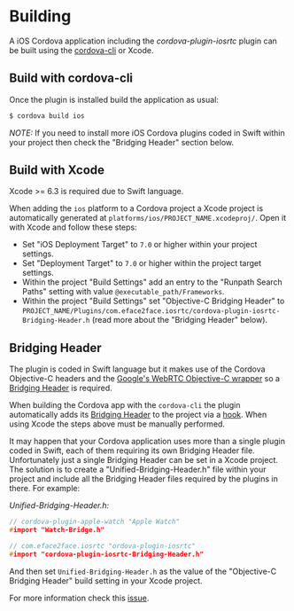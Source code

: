 # Building

A iOS Cordova application including the *cordova-plugin-iosrtc* plugin can be built using the [cordova-cli](https://cordova.apache.org/docs/en/edge/guide_cli_index.md.html#The%20Command-Line%20Interface) or Xcode.


## Build with cordova-cli

Once the plugin is installed build the application as usual:

```bash
$ cordova build ios
```

*NOTE:* If you need to install more iOS Cordova plugins coded in Swift within your project then check the "Bridging Header" section below.


## Build with Xcode

Xcode >= 6.3 is required due to Swift language.

When adding the `ios` platform to a Cordova project a Xcode project is automatically generated at `platforms/ios/PROJECT_NAME.xcodeproj/`. Open it with Xcode and follow these steps:

* Set "iOS Deployment Target" to `7.0` or higher within your project settings.
* Set "Deployment Target" to `7.0` or higher within the project target settings.
* Within the project "Build Settings" add an entry to the "Runpath Search Paths" setting with value `@executable_path/Frameworks`.
* Within the project "Build Settings" set "Objective-C Bridging Header" to `PROJECT_NAME/Plugins/com.eface2face.iosrtc/cordova-plugin-iosrtc-Bridging-Header.h` (read more about the "Bridging Header" below).


## Bridging Header

The plugin is coded in Swift language but it makes use of the Cordova Objective-C headers and the [Google's WebRTC Objective-C wrapper](https://chromium.googlesource.com/external/webrtc/+/master/talk/app/webrtc/objc/) so a [Bridging Header](https://developer.apple.com/library/prerelease/ios/documentation/Swift/Conceptual/BuildingCocoaApps/MixandMatch.html) is required.

When building the Cordova app with the `cordova-cli` the plugin automatically adds its [Bridging Header](https://github.com/eface2face/cordova-plugin-iosrtc/blob/master/src/cordova-plugin-iosrtc-Bridging-Header.h) to the project via a [hook](https://github.com/eface2face/cordova-plugin-iosrtc/blob/master/hooks/add_swift_support.js). When using Xcode the steps above must be manually performed.

It may happen that your Cordova application uses more than a single plugin coded in Swift, each of them requiring its own Bridging Header file. Unfortunately just a single Bridging Header can be set in a Xcode project. The solution is to create a "Unified-Bridging-Header.h" file within your project and include all the Bridging Header files required by the plugins in there. For example:

*Unified-Bridging-Header.h:*

```c
// cordova-plugin-apple-watch "Apple Watch"
#import "Watch-Bridge.h"

// com.eface2face.iosrtc "ordova-plugin-iosrtc"
#import "cordova-plugin-iosrtc-Bridging-Header.h"
```

And then set `Unified-Bridging-Header.h` as the value of the "Objective-C Bridging Header" build setting in your Xcode project.

For more information check this [issue](https://github.com/eface2face/cordova-plugin-iosrtc/issues/9).
